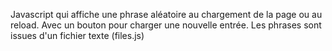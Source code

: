 Javascript qui affiche une phrase aléatoire au chargement de la page ou au reload.
Avec un bouton pour charger une nouvelle entrée.
Les phrases sont issues d'un fichier texte (files.js)
